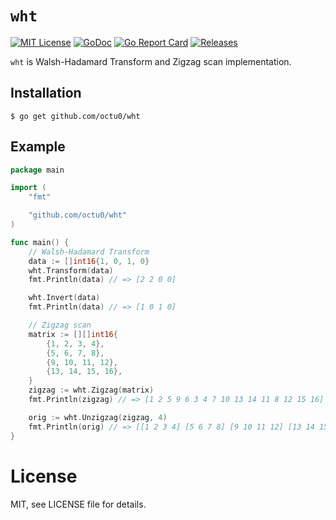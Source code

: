 # `wht`

[![MIT License](https://img.shields.io/github/license/octu0/wht)](https://github.com/octu0/wht/blob/master/LICENSE)
[![GoDoc](https://godoc.org/github.com/octu0/wht?status.svg)](https://godoc.org/github.com/octu0/wht)
[![Go Report Card](https://goreportcard.com/badge/github.com/octu0/wht)](https://goreportcard.com/report/github.com/octu0/wht)
[![Releases](https://img.shields.io/github/v/release/octu0/wht)](https://github.com/octu0/wht/releases)

`wht` is Walsh-Hadamard Transform and Zigzag scan implementation.

## Installation

```
$ go get github.com/octu0/wht
```

## Example

```go
package main

import (
	"fmt"

	"github.com/octu0/wht"
)

func main() {
	// Walsh-Hadamard Transform
	data := []int16{1, 0, 1, 0}
	wht.Transform(data)
	fmt.Println(data) // => [2 2 0 0]

	wht.Invert(data)
	fmt.Println(data) // => [1 0 1 0]

	// Zigzag scan
	matrix := [][]int16{
		{1, 2, 3, 4},
		{5, 6, 7, 8},
		{9, 10, 11, 12},
		{13, 14, 15, 16},
	}
	zigzag := wht.Zigzag(matrix)
	fmt.Println(zigzag) // => [1 2 5 9 6 3 4 7 10 13 14 11 8 12 15 16]

	orig := wht.Unzigzag(zigzag, 4)
	fmt.Println(orig) // => [[1 2 3 4] [5 6 7 8] [9 10 11 12] [13 14 15 16]]
}
```

# License

MIT, see LICENSE file for details.
